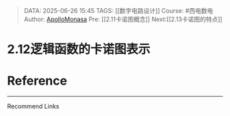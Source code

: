 > DATA: 2025-06-26 15:45
> TAGS: [[数字电路设计]]
> Course: #西电数电 
> Author: [ApolloMonasa](https://github.com/ApolloMonasa)
> Pre: [[2.11卡诺图概念]]
> Next:[[2.13卡诺图的特点]]


# 2.12逻辑函数的卡诺图表示


# Reference


---
Recommend Links
